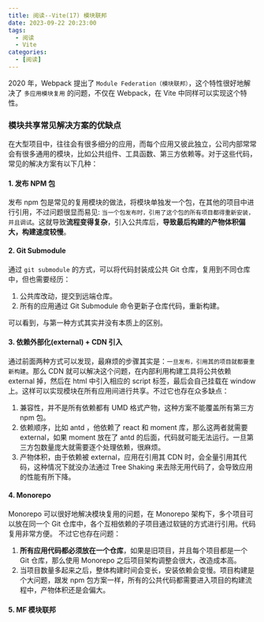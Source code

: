```yaml
---
title: 阅读--Vite(17) 模块联邦
date: 2023-09-22 20:23:00
tags:
  - 阅读
  - Vite
categories:
  - [阅读]
---
```


2020 年，Webpack 提出了 `Module Federation（模块联邦）`，这个特性很好地解决了 `多应用模块复用` 的问题，不仅在 Webpack，在 Vite 中同样可以实现这个特性。


### 模块共享常见解决方案的优缺点
在大型项目中，往往会有很多细分的应用，而每个应用又彼此独立，公司内部常常会有很多通用的模块，比如公共组件、工具函数、第三方依赖等。对于这些代码，常见的解决方案有以下几种：

#### 1. 发布 NPM 包
发布 npm 包是常见的复用模块的做法，将模块单独发一个包，在其他的项目中进行引用，不过问题很显而易见: `当一个包发布时，引用了这个包的所有项目都得重新安装，并且调试`。这就导致**流程变得复杂**，引入公共库后，**导致最后构建的产物体积偏大，构建速度较慢**。

#### 2. Git Submodule
通过 `git submodule` 的方式，可以将代码封装成公共 Git 仓库，复用到不同仓库中，但也需要经历：
1. 公共库改动，提交到远端仓库。
2. 所有的应用通过 Git Submodule 命令更新子仓库代码，重新构建。

可以看到，与第一种方式其实并没有本质上的区别。

#### 3. 依赖外部化(external) + CDN 引入
通过前面两种方式可以发现，最麻烦的步骤其实是：`一旦发布，引用其的项目就都要重新构建`。那么 CDN 就可以解决这个问题，在内部利用构建工具将公共依赖 external 掉，然后在 html 中引入相应的 script 标签，最后会自己挂载在 window 上。这样可以实现模块在所有应用间进行共享。不过它也存在众多缺点：
1. 兼容性，并不是所有依赖都有 UMD 格式产物，这种方案不能覆盖所有第三方 npm 包。
2. 依赖顺序，比如 antd ，他依赖了 react 和 moment 库，那么这两者就需要 external，如果 moment 放在了 antd 的后面，代码就可能无法运行。一旦第三方包数量庞大就需要逐个处理依赖，很麻烦。
3. 产物体积，由于依赖被 external，应用在引用其 CDN 时，会全量引用其代码，这种情况下就没办法通过 Tree Shaking 来去除无用代码了，会导致应用的性能有所下降。


#### 4. Monorepo
Monorepo 可以很好地解决模块复用的问题，在 Monorepo 架构下，多个项目可以放在同一个 Git 仓库中，各个互相依赖的子项目通过软链的方式进行引用。代码复用非常方便。
不过它也存在问题：
1. **所有应用代码都必须放在一个仓库**，如果是旧项目，并且每个项目都是一个 Git 仓库，那么使用 Monorepo 之后项目架构调整会很大，改造成本高。
2. 当项目数量多起来之后，整体构建时间会变长，安装依赖会变慢。项目构建是个大问题，跟发 npm 包方案一样，所有的公共代码都需要进入项目的构建流程中，产物体积还是会偏大。


#### 5. MF 模块联邦